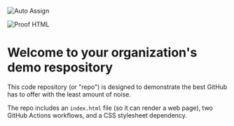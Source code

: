 ![Auto Assign](https://github.com/darvinmonteras-hub/demo-repository/actions/workflows/auto-assign.yml/badge.svg)

![Proof HTML](https://github.com/darvinmonteras-hub/demo-repository/actions/workflows/proof-html.yml/badge.svg)

# Welcome to your organization's demo respository
This code repository (or "repo") is designed to demonstrate the best GitHub has to offer with the least amount of noise.

The repo includes an `index.html` file (so it can render a web page), two GitHub Actions workflows, and a CSS stylesheet dependency.
